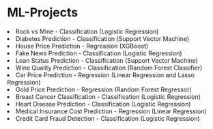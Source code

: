 # ML-Projects
<li>Rock vs Mine - Classification (Logistic Regression)</li>
<li>Diabetes Prediction - Classification (Support Vector Machine)</li>
<li>House Price Prediction - Regression (XGBoost)</li>
<li>Fake News Prediction - Classification (Logistic Regression)</li>
<li>Loan Status Prediction - Classification (Support Vector Machine)</li>
<li>Wine Quality Prediction - Classification (Random Forest Classifier) </li>
<li>Car Price Prediction - Regression (Linear Regression and Lasso Regression)</li>
<li>Gold Price Prediction - Regression (Random Forest Regressor)</li>
<li>Breast Cancer Classification - Classification (Logistic Regression)</li>
<li>Heart Disease Prediction - Classification (Logistic Regression)</li>
<li>Medical Insurance Cost Prediction - Regression (Linear Regression)</li>
<li>Credit Card Fraud Detection - Classification (Logistic Regression)</li>
